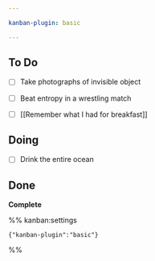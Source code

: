 ```yaml
---

kanban-plugin: basic

---
```


## To Do

- [ ] Take photographs of invisible object
- [ ] Beat entropy in a wrestling match
- [ ] [[Remember what I had for breakfast]]


## Doing

- [ ] Drink the entire ocean


## Done

**Complete**




%% kanban:settings
```
{"kanban-plugin":"basic"}
```
%%